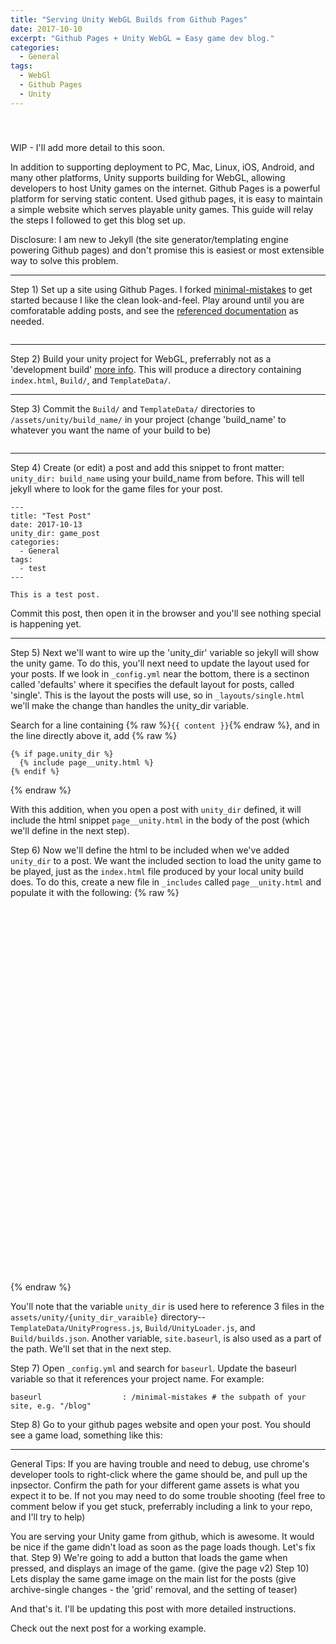 ```yaml
---
title: "Serving Unity WebGL Builds from Github Pages"
date: 2017-10-10
excerpt: "Github Pages + Unity WebGL = Easy game dev blog."
categories:
  - General
tags:
  - WebGl
  - Github Pages
  - Unity
---
```


<style type="text/css">
  #partners {
    height: 105px;
    background-color: #eee;
    white-space: nowrap;
    width: 100%;
    display: table;
  }

  .logo-image {
    vertical-align: middle;
    padding: 13px;
    display: table-cell;
  }
  
  .logo-image img {
    max-width: 100%;
  }
</style>

<div id="imageGroup">
  <div class="logo-image">
    <img src="{{ site.url }}{{ site.baseurl }}/assets/images/unity-logo-white.png" alt="" />
  </div>
  <div class="logo-image">
    <img src="{{ site.url }}{{ site.baseurl }}/assets/images/Octocat.png" alt="" />
  </div>
  <div class="logo-image">
    <img src="{{ site.url }}{{ site.baseurl }}/assets/images/jekyll.png" alt="" />
  </div>
</div>

WIP - I'll add more detail to this soon.


In addition to supporting deployment to PC, Mac, Linux, iOS, Android, and many other platforms, Unity supports building for WebGL, allowing developers to host Unity games on the internet. Github Pages is a powerful platform for serving static content. Used github pages, it is easy to maintain a simple website which serves playable unity games. This guide will relay the steps I followed to get this blog set up.

Disclosure: I am new to Jekyll (the site generator/templating engine powering Github pages) and don't promise this is easiest or most extensible way to solve this problem.

<hr>

Step 1) Set up a site using Github Pages. I forked [minimal-mistakes](https://github.com/mmistakes/minimal-mistakes) to get started because I like the clean look-and-feel. Play around until you are comforatable adding posts, and see the [referenced documentation](https://mmistakes.github.io/minimal-mistakes/docs/quick-start-guide/) as needed.

<img src="{{ site.url }}{{ site.baseurl }}/assets/images/BlogWIthSimplePost.PNG" alt="">

<hr>

Step 2) Build your unity project for WebGL, preferrably not as a 'development build' [more info](https://docs.unity3d.com/Manual/webgl-building.html). This will produce a directory containing `index.html`, `Build/`, and `TemplateData/`.

<hr>

Step 3) Commit the `Build/` and `TemplateData/` directories to `/assets/unity/build_name/` in your project (change 'build_name' to whatever you want the name of your build to be)

<img src="{{ site.url }}{{ site.baseurl }}/assets/images/gameAssetsUploaded.PNG" alt="">

<hr>

Step 4) Create (or edit) a post and add this snippet to front matter: `unity_dir: build_name` using your build_name from before.  This will tell jekyll where to look for the game files for your post.

```
---
title: "Test Post"
date: 2017-10-13
unity_dir: game_post
categories:
  - General
tags:
  - test
---

This is a test post.

```
Commit this post, then open it in the browser and you'll see nothing special is happening yet.

<hr>

Step 5) Next we'll want to wire up the 'unity_dir' variable so jekyll will show the unity game.   To do this, you'll next need to update the layout used for your posts. If we look in `_config.yml` near the bottom, there is a sectinon called 'defaults' where it specifies the default layout for posts, called 'single'.   This is the layout the posts will use, so in `_layouts/single.html` we'll make the change than handles the unity_dir variable.

Search for a line containing {% raw %}`{{ content }}`{% endraw %}, and in the line directly above it, add
 {% raw %}
 ```
{% if page.unity_dir %}
   {% include page__unity.html %}
{% endif %}
```
{% endraw %}

With this addition, when you open a post with `unity_dir` defined, it will include the html snippet `page__unity.html` in the body of the post (which we'll define in the next step).

Step 6) Now we'll define the html to be included when we've added `unity_dir` to a post.  We want the included section to load the unity game to be played, just as the `index.html` file produced by your local unity build does.   To do this, create a new file in `_includes` called `page__unity.html` and populate it with the following: 
{% raw %}
    <script src="{{ site.baseurl }}/assets/unity/{{page.unity_dir}}/TemplateData/UnityProgress.js"></script>  
    <script src="{{ site.baseurl }}/assets/unity/{{page.unity_dir}}/Build/UnityLoader.js"></script>
    <script>
      var gameInstance = UnityLoader.instantiate("gameContainer", "{{ site.baseurl}}/assets/unity/{{page.unity_dir}}/Build/builds.json",{onProgress: UnityProgress});  
    </script>
    <div class="webgl-content">
      <div id="gameContainer" style="width: 960px; height: 600px"></div>
    </div>
{% endraw %}

You'll note that the variable `unity_dir` is used here to reference 3 files in the `assets/unity/{unity_dir_varaible}` directory-- `TemplateData/UnityProgress.js`, `Build/UnityLoader.js`, and `Build/builds.json`.  Another variable, `site.baseurl`, is also used as a part of the path.  We'll set that in the next step.

Step 7) Open `_config.yml` and search for `baseurl`.  Update the baseurl variable so that it references your project name.  For example:
```
baseurl                  : /minimal-mistakes # the subpath of your site, e.g. "/blog"
```

Step 8) Go to your github pages website and open your post.  You should see a game load, something like this:
<img src="{{ site.url }}{{ site.baseurl }}/assets/images/BlogWithGame.PNG" alt="">

<hr>

General Tips:
If you are having trouble and need to debug, use chrome's developer tools to right-click where the game should be, and pull up the inpsector. Confirm the path for your different game assets is what you expect it to be. If not you may need to do some trouble shooting (feel free to comment below if you get stuck, preferrably including a link to your repo, and I'll try to help)

You are serving your Unity game from github, which is awesome. It would be nice if the game didn't load as soon as the page loads though. Let's fix that.
Step 9) We're going to add a button that loads the game when pressed, and displays an image of the game. (give the page v2)
Step 10) Lets display the same game image on the main list for the posts (give archive-single changes - the 'grid' removal, and the setting of teaser)

And that's it.
I'll be updating this post with more detailed instructions.

Check out the next post for a working example.
